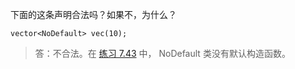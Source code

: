 下面的这条声明合法吗？如果不，为什么？

`vector<NoDefault> vec(10);`

> 答：不合法。在 [练习 7.43](quiz_7.43.cpp) 中， NoDefault 类没有默认构造函数。

